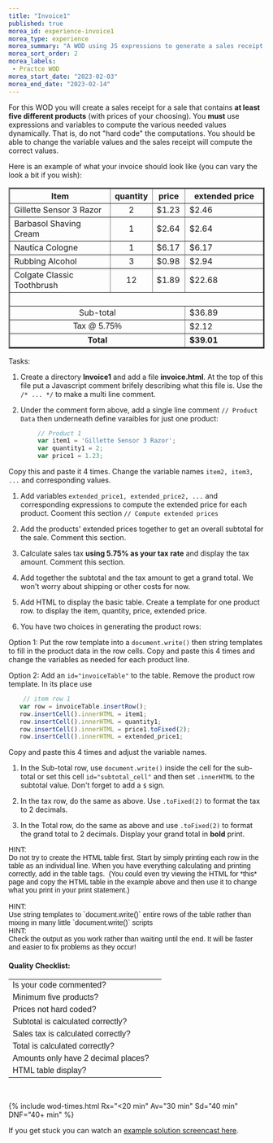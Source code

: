 ```yaml
---
title: "Invoice1"
published: true
morea_id: experience-invoice1
morea_type: experience
morea_summary: "A WOD using JS expressions to generate a sales receipt."
morea_sort_order: 2
morea_labels:
 - Practce WOD 
morea_start_date: "2023-02-03"
morea_end_date: "2023-02-14"
---
```


For this WOD you will create a sales receipt for a sale that contains **at least five different products** (with prices of your choosing). You **must** use expressions and variables to compute the various needed values dynamically. That is, do not "hard code" the computations. You should be able to change the variable values and the sales receipt will compute the correct values.  

Here is an example of what your invoice should look like (you can vary the look a bit if you wish): 
<div>
<table border="2">
  <tbody>
    <tr>
      <th style="text-align: center;" width="43%">Item</th>
      <th style="text-align: center;" width="11%">quantity</th>
      <th style="text-align: center;" width="13%">price</th>
      <th style="text-align: center;" width="54%">extended price</th>
    </tr>
    <tr>
      <td width="43%">Gillette Sensor 3 Razor</td>
      <td align="center" width="11%">2</td>
      <td width="13%">$1.23</td>
      <td width="54%">$2.46</td>
    </tr>
    <tr>
      <td width="43%">Barbasol Shaving Cream</td>
      <td align="center" width="11%">1</td>
      <td width="13%">$2.64</td>
      <td width="54%">$2.64</td>
    </tr>
    <tr>
      <td width="43%">Nautica Cologne</td>
      <td align="center" width="11%">1</td>
      <td width="13%">$6.17</td>
      <td width="54%">$6.17</td>
    </tr>
    <tr>
      <td width="43%">Rubbing Alcohol</td>
      <td align="center" width="11%">3</td>
      <td width="13%">$0.98</td>
      <td width="54%">$2.94</td>
    </tr>
    <tr>
      <td width="43%">Colgate Classic Toothbrush</td>
      <td align="center" width="11%">12</td>
      <td width="13%">$1.89</td>
      <td width="54%">$22.68</td>
    </tr>
    <tr>
      <td colspan="4" width="100%">&nbsp;</td>
    </tr>
    <tr>
      <td style="text-align: center;" colspan="3" width="67%">Sub-total</td>
      <td width="54%">$36.89</td>
    </tr>
    <tr>
      <td style="text-align: center;" colspan="3" width="67%"><span style="font-family: arial;">Tax @ 5.75%</span></td>
      <td width="54%">$2.12</td>
    </tr>
    <tr>
      <td style="text-align: center;" colspan="3" width="67%"><strong>Total</strong></td>
      <td width="54%"><strong>$39.01</strong></td>
    </tr>
  </tbody>
</table>

</div>

Tasks:
1. Create a directory **Invoice1** and add a file **invoice.html**. At the top of this file put a Javascript comment brifely describing what this file is. Use the `/* ... */` to make a multi line comment.

1. Under the comment form above, add a single line comment `// Product Data` then underneath define varaibles for just one product:
```Javascript
        // Product 1
        var item1 = 'Gillette Sensor 3 Razor';
        var quantity1 = 2;
        var price1 = 1.23;
```
Copy this and paste it 4 times. Change the variable names `item2, item3, ...` and corresponding values.

1. Add variables `extended_price1, extended_price2, ...` and corresponding expressions to compute the extended price for each product. Cooment this section `// Compute extended prices`

1.  Add the products' extended prices together to get an overall subtotal for the sale. Comment this section.

1.  Calculate sales tax **using 5.75% as your tax rate** and display the tax amount. Comment this section.

1.  Add together the subtotal and the tax amount to get a grand total. We won't worry about shipping or other costs for now. 

1. Add HTML to display the basic table. Create a template for one product row. to display the item, quantity, price, extended price. 

1. You have two choices in generating the product rows:

Option 1: Put the row template into a `document.write()` then string templates to fill in the product data in the row cells. Copy and paste this 4 times and change the variables as needed for each product line. 

Option 2: Add an `id="invoiceTable"` to the table. Remove the product row template. In its place use 
```Javascript
    // item row 1
   var row = invoiceTable.insertRow();
   row.insertCell().innerHTML = item1; 
   row.insertCell().innerHTML = quantity1;
   row.insertCell().innerHTML = price1.toFixed(2);
   row.insertCell().innerHTML = extended_price1;
```
Copy and paste this 4 times and adjust the variable names.

1. In the Sub-total row, use  `document.write()` inside the cell for the sub-total or set this cell `id="subtotal_cell"` and then set `.innerHTML` to the subtotal value. Don't forget to add a `$` sign.

1. In  the tax row, do the same as above. Use `.toFixed(2)` to format the tax to 2 decimals.

1. In the Total row, do the same as above and use `.toFixed(2)` to format the grand total to 2 decimals. Display your grand total in **bold** print.  

<font face="arial">
HINT:
  <br>
Do not try to create the HTML table first. Start by simply printing each row in the table as an individual line. When you have everything calculating and printing correctly, add in the table tags.&nbsp; (You could even try viewing the HTML for *this* page and copy the HTML table in the example above and then use it to change what you print in your print statement.)
 <br> <br>
HINT:
   <br>
Use string templates to `document.write()` entire rows of the table rather than mixing in many little `document.write()` scripts
  <br>
HINT:
   <br>
Check the output as you work rather than waiting until the end. It will be faster and easier to fix problems as they occur!
  <br>
</font>
  
#### Quality Checklist: 

  <font face="arial">
      
<table cellpadding="5">
  <tbody>
    <tr>
      <td>
        Is your code commented?
      </td>
      <td>
        <br>
      </td>
    </tr>
    <tr>
      <td>
        Minimum five products?
      </td>
      <td>
        <br>
      </td>
    </tr>
    <tr>
      <td>
        Prices not hard coded?
      </td>
      <td>
        <br>
      </td>
    </tr>
    <tr>
      <td>
        Subtotal is calculated correctly?
      </td>
      <td>
        <br>
      </td>
    </tr>
    <tr>
      <td>
        Sales tax is calculated correctly?
      </td>
      <td>
        <br>
      </td>
    </tr>
    <tr>
      <td>
        Total is calculated correctly?
      </td>
      <td>
        <br>
      </td>
    </tr>
    <tr>
      <td>
        Amounts only have 2 decimal places?
      </td>
      <td>
        <br>
      </td>
    </tr>
    <tr>
      <td>
        HTML table display?
      </td>
      <td>
        <br>
      </td>
    </tr>
  </tbody>
</table>
</font>
<br>

{% include wod-times.html Rx="<20 min" Av="30 min" Sd="40 min" DNF="40+ min" %}

If you get stuck you can watch an [example solution screencast here](https://youtu.be/TtjYoevG3VQ).
